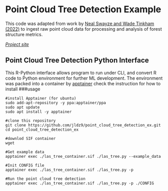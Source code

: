 # Point Cloud Tree Detection Example

This code was adapted from work by [Neal Swayze and Wade Tinkham (2022)](https://scholar.google.com/scholar?oi=bibs&hl=en&cluster=10655866445299954513) to ingest raw point cloud data for processing and analysis of forest structure metrics.

[*Project site*](https://georgewoolsey.github.io/point_cloud_tree_detection_ex/)

## Point Cloud Tree Detection Python Interface 

This R-Python interface allows program to run under CLI, and convert R code to Python environment for further ML development. 
The environment was packed into a container by [apptainer](https://apptainer.org/docs/user/main/introduction.html) check the instruction for how to install 
###usage 
```
#install Apptainer (for ubuntu)
sudo add-apt-repository -y ppa:apptainer/ppa
sudo apt update
sudo apt install -y apptainer

#clone this repository 
git clone https://github.com/jldz9/point_cloud_tree_detection_ex.git
cd point_cloud_tree_detection_ex

#downlod SIF container
wget

#Get example data
apptainer exec ./las_tree_container.sif ./las_tree.py --example_data

#Init CONFIG file
apptainer exec ./las_tree_container.sif ./las_tree.py -p

#Run the point cloud tree detection
apptainer exec ./las_tree_container.sif ./las_tree.py -p ./CONFIG
```

